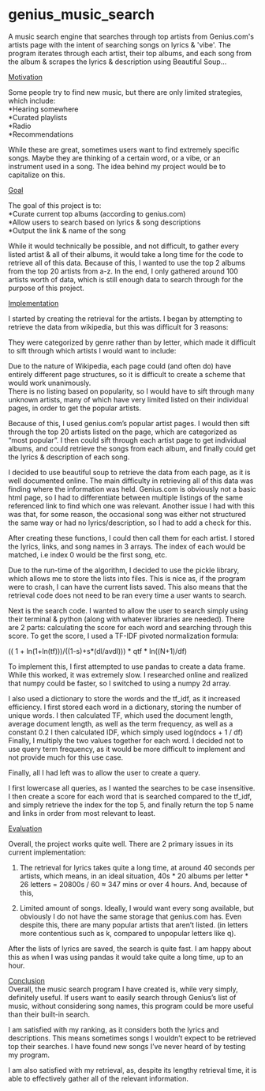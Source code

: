 # genius_music_search
A music search engine that searches through top artists from Genius.com's artists page with the intent of searching songs on lyrics &amp; 'vibe'. The program iterates through each artist, their top albums, and each song from the album &amp; scrapes the lyrics &amp; description using Beautiful Soup...  

<ins> Motivation </ins>

Some people try to find new music, but there are only limited strategies, which include:  
*Hearing somewhere  
*Curated playlists  
*Radio  
*Recommendations  

While these are great, sometimes users want to find extremely specific songs. Maybe they are thinking of a certain word, or a vibe, or an instrument used in a song. The idea behind my project would be to capitalize on this.  

<ins>Goal</ins>  

The goal of this project is to:  
*Curate current top albums (according to genius.com)  
*Allow users to search based on lyrics & song descriptions  
*Output the link & name of the song  

While it would technically be possible, and not difficult, to gather every listed artist & all of their albums, it would take a long time for the code to retrieve all of this data. Because of this, I wanted to use the top 2 albums from the top 20 artists from a-z. In the end, I only gathered around 100 artists worth of data, which is still enough data to search through for the purpose of this project.  

<ins>Implementation</ins>  

I started by creating the retrieval for the artists. I began by attempting to retrieve the data from wikipedia, but this was difficult for 3 reasons:  

They were categorized by genre rather than by letter, which made it difficult to sift through which artists I would want to include:  

Due to the nature of Wikipedia, each page could (and often do) have entirely different page structures, so it is difficult to create a scheme that would work unanimously.  
There is no listing based on popularity, so I would have to sift through many unknown artists, many of which have very limited listed on their individual pages, in order to get the popular artists.  

Because of this, I used genius.com’s popular artist pages. I would then sift through the top 20 artists listed on the page, which are categorized as “most popular”. I then could sift through each artist page to get individual albums, and could retrieve the songs from each album, and finally could get the lyrics & description of each song.   

I decided to use beautiful soup to retrieve the data from each page, as it is well documented online. The main difficulty in retrieving all of this data was finding where the information was held. Genius.com is obviously not a basic html page, so I had to differentiate between multiple listings of the same referenced link to find which one was relevant. Another issue I had with this was that, for some reason, the occasional song was either not structured the same way or had no lyrics/description, so I had to add a check for this.  

After creating these functions, I could then call them for each artist. I stored the lyrics, links, and song names in 3 arrays. The index of each would be matched, i.e index 0 would be the first song, etc.   

Due to the run-time of the algorithm, I decided to use the pickle library, which allows me to store the lists into files. This is nice as, if the program were to crash, I can have the current lists saved. This also means that the retrieval code does not need to be ran every time a user wants to search.  

Next is the search code. I wanted to allow the user to search simply using their terminal & python (along with whatever libraries are needed). There are 2 parts: calculating the score for each word and searching through this score. To get the score, I used a TF-IDF pivoted normalization formula:  

(( 1 + ln(1+ln(tf)))/((1-s)+s*(dl/avdl))) * qtf * ln((N+1)/df)  

To implement this, I first attempted to use pandas to create a data frame. While this worked, it was extremely slow. I researched online and realized that numpy could be faster, so I switched to using a numpy 2d array.   

I also used a dictionary to store the words and the tf_idf, as it increased efficiency. I first stored each word in a dictionary, storing the number of unique words. I then calculated TF, which used the document length, average document length, as well as the term frequency, as well as a constant 0.2 I then calculated IDF, which simply used log(ndocs + 1 / df) Finally, I multiply the two values together for each word. I decided not to use query term frequency, as it would be more difficult to implement and not provide much for this use case.  

Finally, all I had left was to allow the user to create a query.  

I first lowercase all queries, as I wanted the searches to be case insensitive. I then create a score for each word that is searched compared to the tf_idf, and simply retrieve the index for the top 5, and finally return the top 5 name and links in order from most relevant to least.  

<ins>Evaluation</ins>  

Overall, the project works quite well. There are 2 primary issues in its current implementation:
1. The retrieval for lyrics takes quite a long time, at around 40 seconds per artists, which means, in an ideal situation, 40s * 20 albums per letter * 26 letters = 20800s / 60 ≈ 347 mins or over 4 hours. And, because of this,  
  
2. Limited amount of songs. Ideally, I would want every song available, but obviously I do not have the same storage that genius.com has. Even despite this, there are many popular artists that aren’t listed. (in letters more contentious such as k, compared to unpopular letters like q).  

After the lists of lyrics are saved, the search is quite fast. I am happy about this as when I was using pandas it would take quite a long time, up to an hour.  

<ins>Conclusion</ins>  
Overall, the music search program I have created is, while very simply, definitely useful. If users want to easily search through Genius’s list of music, without considering song names, this program could be more useful than their built-in search.   

I am satisfied with my ranking, as it considers both the lyrics and descriptions. This means sometimes songs I wouldn’t expect to be retrieved top their searches. I have found new songs I’ve never heard of by testing my program.  

I am also satisfied with my retrieval, as, despite its lengthy retrieval time, it is able to effectively gather all of the relevant information.  
